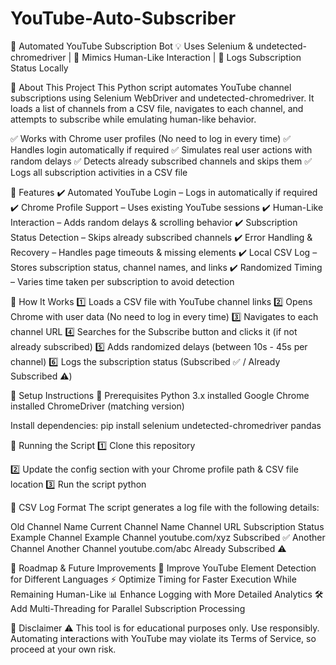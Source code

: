 # YouTube-Auto-Subscriber
🚀 Automated YouTube Subscription Bot 💡 Uses Selenium &amp; undetected-chromedriver | 🎯 Mimics Human-Like Interaction | 🔄 Logs Subscription Status Locally

🔹 About This Project
This Python script automates YouTube channel subscriptions using Selenium WebDriver and undetected-chromedriver. It loads a list of channels from a CSV file, navigates to each channel, and attempts to subscribe while emulating human-like behavior.

✅ Works with Chrome user profiles (No need to log in every time)
✅ Handles login automatically if required
✅ Simulates real user actions with random delays
✅ Detects already subscribed channels and skips them
✅ Logs all subscription activities in a CSV file

🔹 Features
✔️ Automated YouTube Login – Logs in automatically if required
✔️ Chrome Profile Support – Uses existing YouTube sessions
✔️ Human-Like Interaction – Adds random delays & scrolling behavior
✔️ Subscription Status Detection – Skips already subscribed channels
✔️ Error Handling & Recovery – Handles page timeouts & missing elements
✔️ Local CSV Log – Stores subscription status, channel names, and links
✔️ Randomized Timing – Varies time taken per subscription to avoid detection

🔹 How It Works
1️⃣ Loads a CSV file with YouTube channel links
2️⃣ Opens Chrome with user data (No need to log in every time)
3️⃣ Navigates to each channel URL
4️⃣ Searches for the Subscribe button and clicks it (if not already subscribed)
5️⃣ Adds randomized delays (between 10s - 45s per channel)
6️⃣ Logs the subscription status (Subscribed ✅ / Already Subscribed ⚠️)

🔹 Setup Instructions
🔧 Prerequisites
Python 3.x installed
Google Chrome installed
ChromeDriver (matching version)

Install dependencies:
pip install selenium undetected-chromedriver pandas

🚀 Running the Script
1️⃣ Clone this repository

2️⃣ Update the config section with your Chrome profile path & CSV file location
3️⃣ Run the script
python 

🔹 CSV Log Format
The script generates a log file with the following details:

Old Channel Name	Current Channel Name	Channel URL	        Subscription Status
Example Channel	    Example Channel	        youtube.com/xyz 	Subscribed ✅
Another Channel 	Another Channel	        youtube.com/abc	    Already Subscribed ⚠️

🔹 Roadmap & Future Improvements
🚀 Improve YouTube Element Detection for Different Languages
⚡ Optimize Timing for Faster Execution While Remaining Human-Like
📊 Enhance Logging with More Detailed Analytics
🛠️ Add Multi-Threading for Parallel Subscription Processing

🔹 Disclaimer
⚠️ This tool is for educational purposes only. Use responsibly. Automating interactions with YouTube may violate its Terms of Service, so proceed at your own risk.

